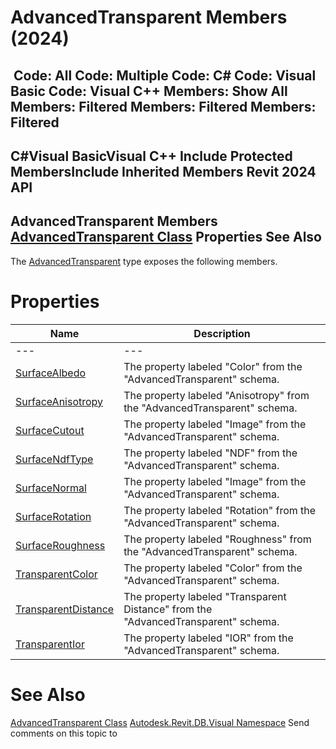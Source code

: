 # AdvancedTransparent Members (2024)

﻿
 Code: All Code: Multiple Code: C# Code: Visual Basic Code: Visual C++  Members: Show All Members: Filtered Members: Filtered Members: Filtered   
---  
C#Visual BasicVisual C++
Include Protected MembersInclude Inherited Members
Revit 2024 API  
---  
AdvancedTransparent Members  
[AdvancedTransparent Class](123a1d0d-0c2f-b510-fe5e-e4db5f247f27.md "AdvancedTransparent Class") Properties See Also  
---  
The [AdvancedTransparent](123a1d0d-0c2f-b510-fe5e-e4db5f247f27.md "AdvancedTransparent Class") type exposes the following members.
# Properties
| Name | Description |
| --- | --- |
| --- | --- | --- |
| [SurfaceAlbedo](8a857208-f65c-10c7-afbc-9ea1ec2d1f24.md "SurfaceAlbedo Property") | The property labeled "Color" from the "AdvancedTransparent" schema. |
| [SurfaceAnisotropy](0b9c02f6-687b-648d-dc75-65e899411c51.md "SurfaceAnisotropy Property") | The property labeled "Anisotropy" from the "AdvancedTransparent" schema. |
| [SurfaceCutout](14df5d06-637a-abff-495f-9a5563686fcd.md "SurfaceCutout Property") | The property labeled "Image" from the "AdvancedTransparent" schema. |
| [SurfaceNdfType](431eef57-2346-9a75-5167-c47146b862ad.md "SurfaceNdfType Property") | The property labeled "NDF" from the "AdvancedTransparent" schema. |
| [SurfaceNormal](99625313-45eb-6134-937e-3f0f2906dfe3.md "SurfaceNormal Property") | The property labeled "Image" from the "AdvancedTransparent" schema. |
| [SurfaceRotation](3a1b6772-e7e6-78e0-91e2-63b578733413.md "SurfaceRotation Property") | The property labeled "Rotation" from the "AdvancedTransparent" schema. |
| [SurfaceRoughness](40c1fa72-3e49-4984-dabc-fe57f620e90b.md "SurfaceRoughness Property") | The property labeled "Roughness" from the "AdvancedTransparent" schema. |
| [TransparentColor](ad5100c6-b5e3-bbd9-e4ac-9e0601a89e25.md "TransparentColor Property") | The property labeled "Color" from the "AdvancedTransparent" schema. |
| [TransparentDistance](972864f0-28cb-ad77-4271-fe53414d99c3.md "TransparentDistance Property") | The property labeled "Transparent Distance" from the "AdvancedTransparent" schema. |
| [TransparentIor](df44da08-e413-37d9-f26f-f88207074cdf.md "TransparentIor Property") | The property labeled "IOR" from the "AdvancedTransparent" schema. |

# See Also
[AdvancedTransparent Class](123a1d0d-0c2f-b510-fe5e-e4db5f247f27.md "AdvancedTransparent Class")
[Autodesk.Revit.DB.Visual Namespace](f5a10581-6ac2-be19-0e32-f87d05bc8b83.md "Autodesk.Revit.DB.Visual Namespace")
Send comments on this topic to 